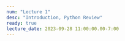 ```yaml
---
num: "Lecture 1"
desc: "Introduction, Python Review"
ready: true
lecture_date: 2023-09-28 11:00:00.00-7:00
---
```


